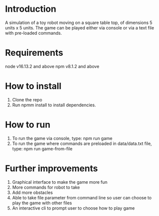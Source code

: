 # Introduction

A simulation of a toy robot moving on a square table top, of dimensions 5 units x 5 units.
The game can be played either via console or via a text file with pre-loaded commands.

# Requirements

node v16.13.2 and above
npm v8.1.2 and above

# How to install

1. Clone the repo
2. Run npmm install to install dependencies.

# How to run

1. To run the game via console, type: npm run game
2. To run the game where commands are preloaded in data/data.txt file, type: npm run game-from-file

# Further improvements

1. Graphical interface to make the game more fun
2. More commands for robot to take
3. Add more obstacles
4. Able to take file parameter from command line so user can choose to play the game with other files
5. An interactive cli to prompt user to choose how to play game

